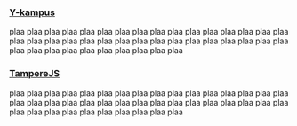 ### <a href="http://y-kampus.fi" target="_blank">Y-kampus</a>

plaa plaa plaa plaa plaa plaa plaa plaa plaa plaa plaa plaa plaa plaa plaa plaa plaa plaa plaa plaa plaa plaa plaa plaa plaa plaa plaa plaa plaa plaa plaa plaa plaa plaa plaa plaa plaa plaa plaa plaa plaa plaa

### <a href="https://meetabit.com/communities/tamperejs" target="_blank">TampereJS</a>

plaa plaa plaa plaa plaa plaa plaa plaa plaa plaa plaa plaa plaa plaa plaa plaa plaa plaa plaa plaa plaa plaa plaa plaa plaa plaa plaa plaa plaa plaa plaa plaa plaa plaa plaa plaa plaa plaa plaa plaa plaa plaa

